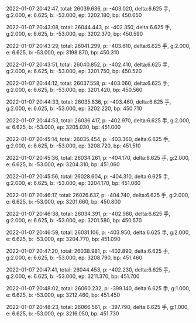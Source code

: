 2022-01-07 20:42:47, total: 26039.636, p: -403.020, delta:6.625 手, g:2.000, e: 6.625, b: -53.000, ep: 3202.180, bp: 450.650

2022-01-07 20:43:08, total: 26044.443, p: -402.350, delta:6.625 手, g:2.000, e: 6.625, b: -53.000, ep: 3202.370, bp: 450.590

2022-01-07 20:43:29, total: 26041.299, p: -403.610, delta:6.625 手, g:2.000, e: 6.625, b: -53.000, ep: 3198.870, bp: 450.310

2022-01-07 20:43:51, total: 26040.852, p: -402.410, delta:6.625 手, g:2.000, e: 6.625, b: -53.000, ep: 3201.750, bp: 450.520

2022-01-07 20:44:12, total: 26037.558, p: -403.060, delta:6.625 手, g:2.000, e: 6.625, b: -53.000, ep: 3201.420, bp: 450.560

2022-01-07 20:44:33, total: 26035.836, p: -403.460, delta:6.625 手, g:2.000, e: 6.625, b: -53.000, ep: 3202.220, bp: 450.710

2022-01-07 20:44:53, total: 26036.417, p: -402.970, delta:6.625 手, g:2.000, e: 6.625, b: -53.000, ep: 3205.030, bp: 451.000

2022-01-07 20:45:14, total: 26035.454, p: -403.360, delta:6.625 手, g:2.000, e: 6.625, b: -53.000, ep: 3208.720, bp: 451.510

2022-01-07 20:45:36, total: 26034.261, p: -404.170, delta:6.625 手, g:2.000, e: 6.625, b: -53.000, ep: 3204.310, bp: 451.060

2022-01-07 20:45:56, total: 26028.604, p: -404.310, delta:6.625 手, g:2.000, e: 6.625, b: -53.000, ep: 3204.170, bp: 451.060

2022-01-07 20:46:17, total: 26026.637, p: -404.740, delta:6.625 手, g:2.000, e: 6.625, b: -53.000, ep: 3201.660, bp: 450.800

2022-01-07 20:46:38, total: 26034.391, p: -402.980, delta:6.625 手, g:2.000, e: 6.625, b: -53.000, ep: 3201.580, bp: 450.570

2022-01-07 20:46:59, total: 26031.106, p: -403.950, delta:6.625 手, g:2.000, e: 6.625, b: -53.000, ep: 3204.770, bp: 451.090

2022-01-07 20:47:20, total: 26038.981, p: -402.890, delta:6.625 手, g:2.000, e: 6.625, b: -53.000, ep: 3208.790, bp: 451.460

2022-01-07 20:47:41, total: 26044.453, p: -402.230, delta:6.625 手, g:2.000, e: 6.625, b: -53.000, ep: 3211.370, bp: 451.700

2022-01-07 20:48:02, total: 26060.232, p: -399.140, delta:6.625 手, g:1.000, e: 6.625, b: -53.000, ep: 3212.460, bp: 451.450

2022-01-07 20:48:23, total: 26066.561, p: -397.790, delta:6.625 手, g:1.000, e: 6.625, b: -53.000, ep: 3216.050, bp: 451.730